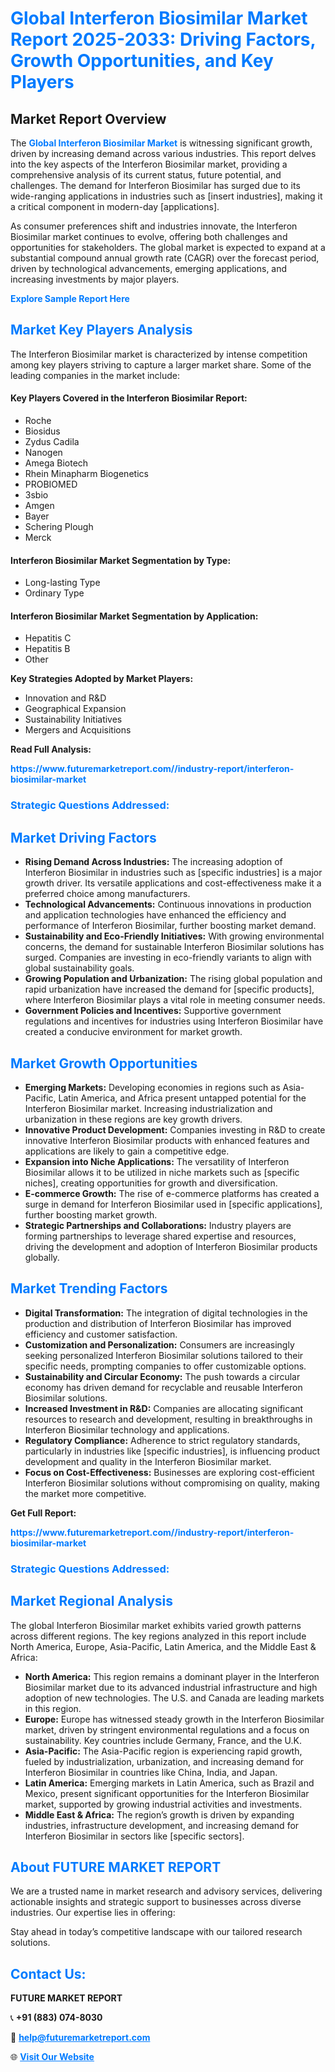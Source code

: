 <h1 style="color: #007BFF;">Global Interferon Biosimilar Market Report 2025-2033: Driving Factors, Growth Opportunities, and Key Players</h1>

<section id="overview">
<h2>Market Report Overview</h2>
<p>The <a href="https://www.futuremarketreport.com//industry-report/interferon-biosimilar-market" style="color: #007BFF; text-decoration: none;"><strong>Global Interferon Biosimilar Market</strong></a> is witnessing significant growth, driven by increasing demand across various industries. This report delves into the key aspects of the Interferon Biosimilar market, providing a comprehensive analysis of its current status, future potential, and challenges. The demand for Interferon Biosimilar has surged due to its wide-ranging applications in industries such as [insert industries], making it a critical component in modern-day [applications].</p>
<p>As consumer preferences shift and industries innovate, the Interferon Biosimilar market continues to evolve, offering both challenges and opportunities for stakeholders. The global market is expected to expand at a substantial compound annual growth rate (CAGR) over the forecast period, driven by technological advancements, emerging applications, and increasing investments by major players.</p>
</section>

<section id="overview">
<p><a href="https://www.futuremarketreport.com//request-sample/reportId=55617" style="color: #007BFF; text-decoration: none;"><strong>Explore Sample Report Here</strong></a></p>
</section>

<section id="key-players">
<h2 style="color: #007BFF;">Market Key Players Analysis</h2>
<p>The Interferon Biosimilar market is characterized by intense competition among key players striving to capture a larger market share. Some of the leading companies in the market include:</p>
<h4>Key Players Covered in the Interferon Biosimilar Report:</h4>
<ul><li>Roche</li><li>Biosidus</li><li>Zydus Cadila</li><li>Nanogen</li><li>Amega Biotech</li><li>Rhein Minapharm Biogenetics</li><li>PROBIOMED</li><li>3sbio</li><li>Amgen</li><li>Bayer</li><li>Schering Plough</li><li>Merck</li></ul>
<h4>Interferon Biosimilar Market Segmentation by Type:</h4>
<ul><li>Long-lasting Type</li><li>Ordinary Type</li></ul>

<h4>Interferon Biosimilar Market Segmentation by Application:</h4>
<ul><li>Hepatitis C</li><li>Hepatitis B</li><li>Other</li></ul>
<p><strong>Key Strategies Adopted by Market Players:</strong></p>
<ul>
<li>Innovation and R&D</li>
<li>Geographical Expansion</li>
<li>Sustainability Initiatives</li>
<li>Mergers and Acquisitions</li>
</ul>
</section>

<section>
<p><strong>Read Full Analysis: </strong></p><a href="https://www.futuremarketreport.com//industry-report/interferon-biosimilar-market" style="color: #007BFF; text-decoration: none;"><strong>https://www.futuremarketreport.com//industry-report/interferon-biosimilar-market</strong></a>
<h3 style="color: #007BFF;">Strategic Questions Addressed:</h3>
</section>

<section id="driving-factors">
<h2 style="color: #007BFF;">Market Driving Factors</h2>
<ul>
<li><strong>Rising Demand Across Industries:</strong> The increasing adoption of Interferon Biosimilar in industries such as [specific industries] is a major growth driver. Its versatile applications and cost-effectiveness make it a preferred choice among manufacturers.</li>
<li><strong>Technological Advancements:</strong> Continuous innovations in production and application technologies have enhanced the efficiency and performance of Interferon Biosimilar, further boosting market demand.</li>
<li><strong>Sustainability and Eco-Friendly Initiatives:</strong> With growing environmental concerns, the demand for sustainable Interferon Biosimilar solutions has surged. Companies are investing in eco-friendly variants to align with global sustainability goals.</li>
<li><strong>Growing Population and Urbanization:</strong> The rising global population and rapid urbanization have increased the demand for [specific products], where Interferon Biosimilar plays a vital role in meeting consumer needs.</li>
<li><strong>Government Policies and Incentives:</strong> Supportive government regulations and incentives for industries using Interferon Biosimilar have created a conducive environment for market growth.</li>
</ul>
</section>

<section id="growth-opportunities">
<h2 style="color: #007BFF;">Market Growth Opportunities</h2>
<ul>
<li><strong>Emerging Markets:</strong> Developing economies in regions such as Asia-Pacific, Latin America, and Africa present untapped potential for the Interferon Biosimilar market. Increasing industrialization and urbanization in these regions are key growth drivers.</li>
<li><strong>Innovative Product Development:</strong> Companies investing in R&D to create innovative Interferon Biosimilar products with enhanced features and applications are likely to gain a competitive edge.</li>
<li><strong>Expansion into Niche Applications:</strong> The versatility of Interferon Biosimilar allows it to be utilized in niche markets such as [specific niches], creating opportunities for growth and diversification.</li>
<li><strong>E-commerce Growth:</strong> The rise of e-commerce platforms has created a surge in demand for Interferon Biosimilar used in [specific applications], further boosting market growth.</li>
<li><strong>Strategic Partnerships and Collaborations:</strong> Industry players are forming partnerships to leverage shared expertise and resources, driving the development and adoption of Interferon Biosimilar products globally.</li>
</ul>
</section>

<section id="trending-factors">
<h2 style="color: #007BFF;">Market Trending Factors</h2>
<ul>
<li><strong>Digital Transformation:</strong> The integration of digital technologies in the production and distribution of Interferon Biosimilar has improved efficiency and customer satisfaction.</li>
<li><strong>Customization and Personalization:</strong> Consumers are increasingly seeking personalized Interferon Biosimilar solutions tailored to their specific needs, prompting companies to offer customizable options.</li>
<li><strong>Sustainability and Circular Economy:</strong> The push towards a circular economy has driven demand for recyclable and reusable Interferon Biosimilar solutions.</li>
<li><strong>Increased Investment in R&D:</strong> Companies are allocating significant resources to research and development, resulting in breakthroughs in Interferon Biosimilar technology and applications.</li>
<li><strong>Regulatory Compliance:</strong> Adherence to strict regulatory standards, particularly in industries like [specific industries], is influencing product development and quality in the Interferon Biosimilar market.</li>
<li><strong>Focus on Cost-Effectiveness:</strong> Businesses are exploring cost-efficient Interferon Biosimilar solutions without compromising on quality, making the market more competitive.</li>
</ul>
</section>

<section>
<p><strong>Get Full Report: </strong></p><a href="https://www.futuremarketreport.com//industry-report/interferon-biosimilar-market" style="color: #007BFF; text-decoration: none;"><strong>https://www.futuremarketreport.com//industry-report/interferon-biosimilar-market</strong></a>
<h3 style="color: #007BFF;">Strategic Questions Addressed:</h3>
</section>


<section id="regional-analysis">
<h2 style="color: #007BFF;">Market Regional Analysis</h2>
<p>The global Interferon Biosimilar market exhibits varied growth patterns across different regions. The key regions analyzed in this report include North America, Europe, Asia-Pacific, Latin America, and the Middle East & Africa:</p>
<ul>
<li><strong>North America:</strong> This region remains a dominant player in the Interferon Biosimilar market due to its advanced industrial infrastructure and high adoption of new technologies. The U.S. and Canada are leading markets in this region.</li>
<li><strong>Europe:</strong> Europe has witnessed steady growth in the Interferon Biosimilar market, driven by stringent environmental regulations and a focus on sustainability. Key countries include Germany, France, and the U.K.</li>
<li><strong>Asia-Pacific:</strong> The Asia-Pacific region is experiencing rapid growth, fueled by industrialization, urbanization, and increasing demand for Interferon Biosimilar in countries like China, India, and Japan.</li>
<li><strong>Latin America:</strong> Emerging markets in Latin America, such as Brazil and Mexico, present significant opportunities for the Interferon Biosimilar market, supported by growing industrial activities and investments.</li>
<li><strong>Middle East & Africa:</strong> The region’s growth is driven by expanding industries, infrastructure development, and increasing demand for Interferon Biosimilar in sectors like [specific sectors].</li>
</ul>
</section>

<footer>
<h2 style="color: #007BFF;">About FUTURE MARKET REPORT</h2>
<p>We are a trusted name in market research and advisory services, delivering actionable insights and strategic support to businesses across diverse industries. Our expertise lies in offering:</p>

<p>Stay ahead in today’s competitive landscape with our tailored research solutions.</p>

<h2 style="color: #007BFF;">Contact Us:</h2>
<p><strong>FUTURE MARKET REPORT</strong></p>
<p>📞 <strong>+91 (883) 074-8030</strong></p>
<p>📧 <strong><a href="mailto:help@futuremarketreport.com" style="color: #007BFF;">help@futuremarketreport.com</a></strong></p>
<p>🌐 <strong><a href="https://www.futuremarketreport.com/" style="color: #007BFF;">Visit Our Website</a></strong></p>
</footer>